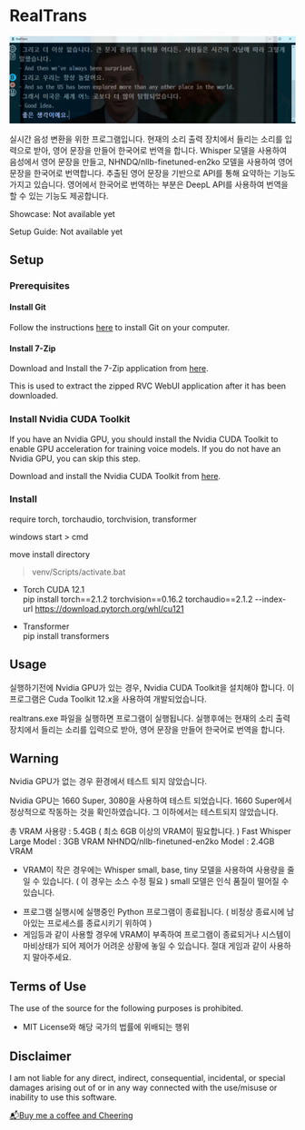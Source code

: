 # RealTrans

![](thumbnail.png?raw=true)

실시간 음성 변환을 위한 프로그램입니다. 
현재의 소리 출력 장치에서 들리는 소리를 입력으로 받아, 영어 문장을 만들어 한국어로 번역을 합니다.
Whisper 모델을 사용하여 음성에서 영어 문장을 만들고, NHNDQ/nllb-finetuned-en2ko 모델을 사용하여 영어 문장을 한국어로 번역합니다.
추출된 영어 문장을 기반으로 API를 통해 요약하는 기능도 가지고 있습니다.
영어에서 한국어로 번역하는 부분은 DeepL API를 사용하여 번역을 할 수 있는 기능도 제공합니다.

Showcase: Not available yet

Setup Guide: Not available yet

## Setup

### Prerequisites

#### Install Git

Follow the instructions [here](https://git-scm.com/book/en/v2/Getting-Started-Installing-Git) to install Git on your computer.

#### Install 7-Zip

Download and Install the 7-Zip application from [here](https://www.7-zip.org/download.html).

This is used to extract the zipped RVC WebUI application after it has been downloaded.

### Install Nvidia CUDA Toolkit

If you have an Nvidia GPU, you should install the Nvidia CUDA Toolkit to enable GPU acceleration for training voice models. If you do not have an Nvidia GPU, you can skip this step.

Download and install the Nvidia CUDA Toolkit from [here](https://developer.nvidia.com/cuda-toolkit-archive).

### Install

require torch, torchaudio, torchvision, transformer

windows start > cmd

move install directory

> venv/Scripts/activate.bat

- Torch CUDA 12.1 <br>
pip install torch==2.1.2 torchvision==0.16.2 torchaudio==2.1.2 --index-url https://download.pytorch.org/whl/cu121

- Transformer <br>
pip install transformers

## Usage

실행하기전에 Nvidia GPU가 있는 경우, Nvidia CUDA Toolkit을 설치해야 합니다.
이 프로그램은 Cuda Toolkit 12.x을 사용하여 개발되었습니다.

realtrans.exe 파일을 실행하면 프로그램이 실행됩니다.
실행후에는 현재의 소리 출력 장치에서 들리는 소리를 입력으로 받아, 영어 문장을 만들어 한국어로 번역을 합니다.

## Warning

Nvidia GPU가 없는 경우 환경에서 테스트 되지 않았습니다.

Nvidia GPU는 1660 Super, 3080을 사용하여 테스트 되었습니다. 
1660 Super에서 정상적으로 작동하는 것을 확인하였습니다. 그 이하에서는 테스트되지 않았습니다.

총 VRAM 사용량 : 5.4GB ( 최소 6GB 이상의 VRAM이 필요합니다. )
Fast Whisper Large Model : 3GB VRAM
NHNDQ/nllb-finetuned-en2ko Model : 2.4GB VRAM

- VRAM이 작은 경우에는  Whisper small, base, tiny 모델을 사용하여 사용량을 줄일 수 있습니다. ( 이 경우는 소스 수정 필요 )
  small 모델은 인식 품질이 떨어질 수 있습니다.

* 프로그램 실행시에 실행중인 Python 프로그램이 종료됩니다. ( 비정상 종료시에 남아있는 프로세스를 종료시키기 위하여 )
* 게임등과 같이 사용할 경우에 VRAM이 부족하여 프로그램이 종료되거나 시스템이 마비상태가 되어 제어가 어려운 상황에 놓일 수 있습니다. 
  절대 게임과 같이 사용하지 말아주세요.

## Terms of Use

The use of the source for the following purposes is prohibited.

* MIT License와 해당 국가의 법률에 위배되는 행위

## Disclaimer

I am not liable for any direct, indirect, consequential, incidental, or special damages arising out of or in any way connected with the use/misuse or inability to use this software.

<div class="bmc-btn-container"><a class="bmc-btn" target="_blank" href="https://buymeacoffee.com/realtrans">📬<span class="bmc-btn-text">Buy me a coffee and Cheering</span></a></div>
